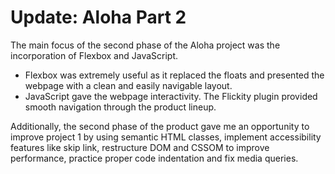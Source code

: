# Update: Aloha Part 2

The main focus of the second phase of the Aloha project was the incorporation of Flexbox and JavaScript.
* Flexbox was extremely useful as it replaced the floats and presented the webpage with a clean and easily navigable layout.
* JavaScript gave the webpage interactivity. The Flickity plugin provided smooth navigation through the product lineup.

Additionally, the second phase of the product gave me an opportunity to improve project 1 by using semantic HTML classes, implement accessibility features like skip link, restructure DOM and CSSOM to improve performance, practice proper code indentation and fix media queries. 
